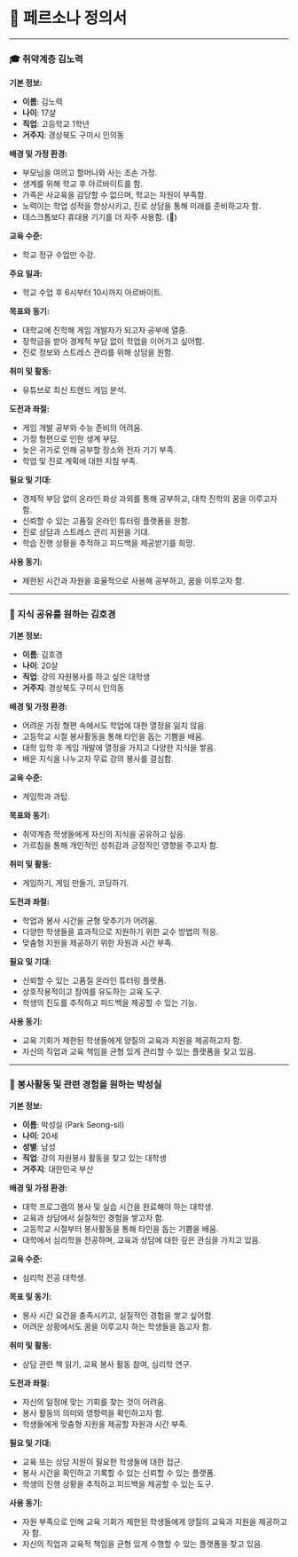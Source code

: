 # 🌟 페르소나 정의서

---

### 🎓 취약계층 김노력

**기본 정보:**

- **이름**: 김노력
- **나이**: 17살
- **직업**: 고등학교 1학년
- **거주지**: 경상북도 구미시 인의동

**배경 및 가정 환경:**

- 부모님을 여의고 할머니와 사는 조손 가정.
- 생계를 위해 학교 후 아르바이트를 함.
- 가족은 사교육을 감당할 수 없으며, 학교는 자원이 부족함.
- 노력이는 학업 성적을 향상시키고, 진로 상담을 통해 미래를 준비하고자 함.
- 데스크톱보다 휴대용 기기를 더 자주 사용함. (📱)

**교육 수준:**

- 학교 정규 수업만 수강.

**주요 일과:**

- 학교 수업 후 6시부터 10시까지 아르바이트.

**목표와 동기:**

- 대학교에 진학해 게임 개발자가 되고자 공부에 열중.
- 장학금을 받아 경제적 부담 없이 학업을 이어가고 싶어함.
- 진로 정보와 스트레스 관리를 위해 상담을 원함.

**취미 및 활동:**

- 유튜브로 최신 트렌드 게임 분석.

**도전과 좌절:**

- 게임 개발 공부와 수능 준비의 어려움.
- 가정 형편으로 인한 생계 부담.
- 늦은 귀가로 인해 공부할 장소와 전자 기기 부족.
- 학업 및 진로 계획에 대한 지침 부족.

**필요 및 기대:**

- 경제적 부담 없이 온라인 화상 과외를 통해 공부하고, 대학 진학의 꿈을 이루고자 함.
- 신뢰할 수 있는 고품질 온라인 튜터링 플랫폼을 원함.
- 진로 상담과 스트레스 관리 지원을 기대.
- 학습 진행 상황을 추적하고 피드백을 제공받기를 희망.

**사용 동기:**

- 제한된 시간과 자원을 효율적으로 사용해 공부하고, 꿈을 이루고자 함.

---

### 💬 지식 공유를 원하는 김호경

**기본 정보:**

- **이름**: 김호경
- **나이**: 20살
- **직업**: 강의 자원봉사를 하고 싶은 대학생
- **거주지**: 경상북도 구미시 인의동

**배경 및 가정 환경:**

- 어려운 가정 형편 속에서도 학업에 대한 열정을 잃지 않음.
- 고등학교 시절 봉사활동을 통해 타인을 돕는 기쁨을 배움.
- 대학 입학 후 게임 개발에 열정을 가지고 다양한 지식을 쌓음.
- 배운 지식을 나누고자 무료 강의 봉사를 결심함.

**교육 수준:**

- 게임학과 과탑.

**목표와 동기:**

- 취약계층 학생들에게 자신의 지식을 공유하고 싶음.
- 가르침을 통해 개인적인 성취감과 긍정적인 영향을 주고자 함.

**취미 및 활동:**

- 게임하기, 게임 만들기, 코딩하기.

**도전과 좌절:**

- 학업과 봉사 시간을 균형 맞추기가 어려움.
- 다양한 학생들을 효과적으로 지원하기 위한 교수 방법의 적응.
- 맞춤형 지원을 제공하기 위한 자원과 시간 부족.

**필요 및 기대:**

- 신뢰할 수 있는 고품질 온라인 튜터링 플랫폼.
- 상호작용적이고 참여를 유도하는 교육 도구.
- 학생의 진도를 추적하고 피드백을 제공할 수 있는 기능.

**사용 동기:**

- 교육 기회가 제한된 학생들에게 양질의 교육과 지원을 제공하고자 함.
- 자신의 직업과 교육 책임을 균형 있게 관리할 수 있는 플랫폼을 찾고 있음.

---

### 🤝 봉사활동 및 관련 경험을 원하는 박성실

**기본 정보:**

- **이름**: 박성실 (Park Seong-sil)
- **나이**: 20세
- **성별**: 남성
- **직업**: 강의 자원봉사 활동을 찾고 있는 대학생
- **거주지**: 대한민국 부산

**배경 및 가정 환경:**

- 대학 프로그램의 봉사 및 실습 시간을 완료해야 하는 대학생.
- 교육과 상담에서 실질적인 경험을 쌓고자 함.
- 고등학교 시절부터 봉사활동을 통해 타인을 돕는 기쁨을 배움.
- 대학에서 심리학을 전공하며, 교육과 상담에 대한 깊은 관심을 가지고 있음.

**교육 수준:**

- 심리학 전공 대학생.

**목표 및 동기:**

- 봉사 시간 요건을 충족시키고, 실질적인 경험을 쌓고 싶어함.
- 어려운 상황에서도 꿈을 이루고자 하는 학생들을 돕고자 함.

**취미 및 활동:**

- 상담 관련 책 읽기, 교육 봉사 활동 참여, 심리학 연구.

**도전과 좌절:**

- 자신의 일정에 맞는 기회를 찾는 것이 어려움.
- 봉사 활동의 의미와 영향력을 확인하고자 함.
- 학생들에게 맞춤형 지원을 제공할 자원과 시간 부족.

**필요 및 기대:**

- 교육 또는 상담 지원이 필요한 학생들에 대한 접근.
- 봉사 시간을 확인하고 기록할 수 있는 신뢰할 수 있는 플랫폼.
- 학생의 진행 상황을 추적하고 피드백을 제공할 수 있는 도구.

**사용 동기:**

- 자원 부족으로 인해 교육 기회가 제한된 학생들에게 양질의 교육과 지원을 제공하고자 함.
- 자신의 직업과 교육적 책임을 균형 있게 수행할 수 있는 플랫폼을 찾고 있음.
